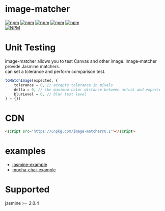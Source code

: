 # image-matcher

[![npm](https://img.shields.io/npm/l/image-matcher.svg)](https://www.npmjs.com/package/image-matcher)
[![npm](https://img.shields.io/npm/v/image-matcher.svg)](https://www.npmjs.com/package/image-matcher)
[![npm](https://img.shields.io/npm/dm/image-matcher.svg)](https://www.npmjs.com/package/image-matcher)
[![npm](https://img.shields.io/npm/dy/image-matcher.svg)](https://www.npmjs.com/package/image-matcher)
[![npm](https://img.shields.io/npm/dt/image-matcher.svg)](https://www.npmjs.com/package/image-matcher)  
[![NPM](https://nodei.co/npm/image-matcher.png?downloads=true&stars=true)](https://www.npmjs.com/package/image-matcher)


# Unit Testing

image-matcher allows you to test Canvas and other image. image-matcher provide Jasmine matchers.  
can set a tolerance and perform comparison test.

```js
toMatchImage(expected, {
	tolerance = 0, // accepts tolerance in pixels
	delta = 0, // the maximum color distance between actual and expected
	blurLevel = 0, // blur test level
} = {})
```

# CDN

```html
<script src="https://unpkg.com/image-matcher@0.1"></script>
```

# examples 

* [jasmine-example](https://ota-meshi.github.io/image-matcher/examples/jasmine-example.html)  
* [mocha-chai-example](https://ota-meshi.github.io/image-matcher/examples/mocha-chai-example.html)  


# Supported
jasmine >= 2.0.4

